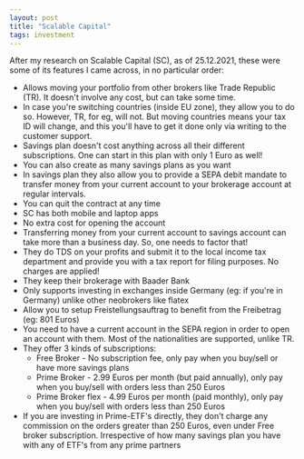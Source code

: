```yaml
---
layout: post
title: "Scalable Capital"
tags: investment
---
```


After my research on Scalable Capital (SC), as of 25.12.2021, these were some of
its features I came across, in no particular order:
* Allows moving your portfolio from other brokers like Trade Republic (TR). It
  doesn't involve any cost, but can take some time.
* In case you're switching countries (inside EU zone), they allow you to do so.
  However, TR, for eg, will not. But moving countries means your tax ID will
  change, and this you'll have to get it done only via writing to the customer
  support.
* Savings plan doesn't cost anything across all their different subscriptions.
  One can start in this plan with only 1 Euro as well!
* You can also create as many savings plans as you want
* In savings plan they also allow you to provide a SEPA debit mandate to
  transfer money from your current account to your brokerage account at regular
  intervals.
* You can quit the contract at any time
* SC has both mobile and laptop apps
* No extra cost for opening the account
* Transferring money from your current account to savings account can take more
  than a business day. So, one needs to factor that!
* They do TDS on your profits and submit it to the local income tax department
  and provide you with a tax report for filing purposes. No charges are applied!
* They keep their brokerage with Baader Bank
* Only supports investing in exchanges inside Germany (eg: if you're in Germany)
  unlike other neobrokers like flatex
* Allow you to setup Freistellungsauftrag to benefit from the Freibetrag (eg:
  801 Euros)
* You need to have a current account in the SEPA region in order to open an
  account with them. Most of the nationalities are supported, unlike TR.
* They offer 3 kinds of subscriptions:
  - Free Broker - No subscription fee, only pay when you buy/sell or have more
    savings plans
  - Prime Broker - 2.99 Euros per month (but paid annually), only pay when you
    buy/sell with orders less than 250 Euros
  - Prime Broker flex - 4.99 Euros per month (paid monthly), only pay when you
    buy/sell with orders less than 250 Euros
* If you are investing in Prime-ETF's directly, they don't charge any commission
  on the orders greater than 250 Euros, even under Free broker subscription.
  Irrespective of how many savings plan you have with any of ETF's from any
  prime partners
